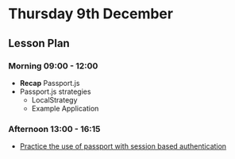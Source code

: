 # Thursday 9th December

## Lesson Plan

### Morning 09:00 - 12:00

+ **Recap** Passport.js
+ Passport.js strategies
  + LocalStrategy
  + Example Application

### Afternoon 13:00 - 16:15

+ [Practice the use of passport with session based authentication](https://github.com/GillesDCI/passport-assignment)
